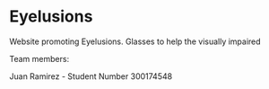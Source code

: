 # Eyelusions
Website promoting Eyelusions. Glasses to help the visually impaired

Team members:

Juan Ramirez - Student Number 300174548